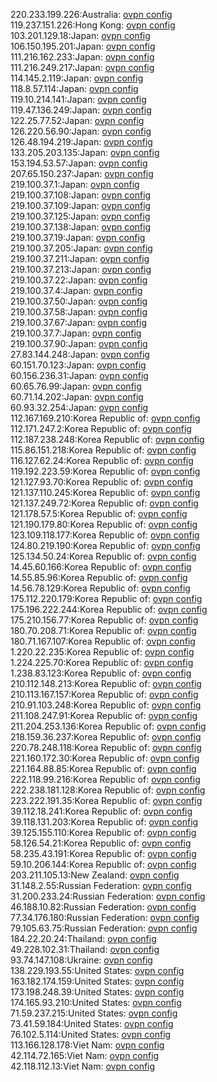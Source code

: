 220.233.199.226:Australia: [ovpn config](vpn/220_233_199_226.ovpn)  
119.237.151.226:Hong Kong: [ovpn config](vpn/119_237_151_226.ovpn)  
103.201.129.18:Japan: [ovpn config](vpn/103_201_129_18.ovpn)  
106.150.195.201:Japan: [ovpn config](vpn/106_150_195_201.ovpn)  
111.216.162.233:Japan: [ovpn config](vpn/111_216_162_233.ovpn)  
111.216.249.217:Japan: [ovpn config](vpn/111_216_249_217.ovpn)  
114.145.2.119:Japan: [ovpn config](vpn/114_145_2_119.ovpn)  
118.8.57.114:Japan: [ovpn config](vpn/118_8_57_114.ovpn)  
119.10.214.141:Japan: [ovpn config](vpn/119_10_214_141.ovpn)  
119.47.136.249:Japan: [ovpn config](vpn/119_47_136_249.ovpn)  
122.25.77.52:Japan: [ovpn config](vpn/122_25_77_52.ovpn)  
126.220.56.90:Japan: [ovpn config](vpn/126_220_56_90.ovpn)  
126.48.194.219:Japan: [ovpn config](vpn/126_48_194_219.ovpn)  
133.205.203.135:Japan: [ovpn config](vpn/133_205_203_135.ovpn)  
153.194.53.57:Japan: [ovpn config](vpn/153_194_53_57.ovpn)  
207.65.150.237:Japan: [ovpn config](vpn/207_65_150_237.ovpn)  
219.100.37.1:Japan: [ovpn config](vpn/219_100_37_1.ovpn)  
219.100.37.108:Japan: [ovpn config](vpn/219_100_37_108.ovpn)  
219.100.37.109:Japan: [ovpn config](vpn/219_100_37_109.ovpn)  
219.100.37.125:Japan: [ovpn config](vpn/219_100_37_125.ovpn)  
219.100.37.138:Japan: [ovpn config](vpn/219_100_37_138.ovpn)  
219.100.37.19:Japan: [ovpn config](vpn/219_100_37_19.ovpn)  
219.100.37.205:Japan: [ovpn config](vpn/219_100_37_205.ovpn)  
219.100.37.211:Japan: [ovpn config](vpn/219_100_37_211.ovpn)  
219.100.37.213:Japan: [ovpn config](vpn/219_100_37_213.ovpn)  
219.100.37.22:Japan: [ovpn config](vpn/219_100_37_22.ovpn)  
219.100.37.4:Japan: [ovpn config](vpn/219_100_37_4.ovpn)  
219.100.37.50:Japan: [ovpn config](vpn/219_100_37_50.ovpn)  
219.100.37.58:Japan: [ovpn config](vpn/219_100_37_58.ovpn)  
219.100.37.67:Japan: [ovpn config](vpn/219_100_37_67.ovpn)  
219.100.37.7:Japan: [ovpn config](vpn/219_100_37_7.ovpn)  
219.100.37.90:Japan: [ovpn config](vpn/219_100_37_90.ovpn)  
27.83.144.248:Japan: [ovpn config](vpn/27_83_144_248.ovpn)  
60.151.70.123:Japan: [ovpn config](vpn/60_151_70_123.ovpn)  
60.156.236.31:Japan: [ovpn config](vpn/60_156_236_31.ovpn)  
60.65.76.99:Japan: [ovpn config](vpn/60_65_76_99.ovpn)  
60.71.14.202:Japan: [ovpn config](vpn/60_71_14_202.ovpn)  
60.93.32.254:Japan: [ovpn config](vpn/60_93_32_254.ovpn)  
112.167.169.210:Korea Republic of: [ovpn config](vpn/112_167_169_210.ovpn)  
112.171.247.2:Korea Republic of: [ovpn config](vpn/112_171_247_2.ovpn)  
112.187.238.248:Korea Republic of: [ovpn config](vpn/112_187_238_248.ovpn)  
115.86.151.218:Korea Republic of: [ovpn config](vpn/115_86_151_218.ovpn)  
116.127.62.24:Korea Republic of: [ovpn config](vpn/116_127_62_24.ovpn)  
119.192.223.59:Korea Republic of: [ovpn config](vpn/119_192_223_59.ovpn)  
121.127.93.70:Korea Republic of: [ovpn config](vpn/121_127_93_70.ovpn)  
121.137.110.245:Korea Republic of: [ovpn config](vpn/121_137_110_245.ovpn)  
121.137.249.72:Korea Republic of: [ovpn config](vpn/121_137_249_72.ovpn)  
121.178.57.5:Korea Republic of: [ovpn config](vpn/121_178_57_5.ovpn)  
121.190.179.80:Korea Republic of: [ovpn config](vpn/121_190_179_80.ovpn)  
123.109.118.177:Korea Republic of: [ovpn config](vpn/123_109_118_177.ovpn)  
124.80.219.190:Korea Republic of: [ovpn config](vpn/124_80_219_190.ovpn)  
125.134.50.24:Korea Republic of: [ovpn config](vpn/125_134_50_24.ovpn)  
14.45.60.166:Korea Republic of: [ovpn config](vpn/14_45_60_166.ovpn)  
14.55.85.96:Korea Republic of: [ovpn config](vpn/14_55_85_96.ovpn)  
14.56.78.129:Korea Republic of: [ovpn config](vpn/14_56_78_129.ovpn)  
175.112.220.179:Korea Republic of: [ovpn config](vpn/175_112_220_179.ovpn)  
175.196.222.244:Korea Republic of: [ovpn config](vpn/175_196_222_244.ovpn)  
175.210.156.77:Korea Republic of: [ovpn config](vpn/175_210_156_77.ovpn)  
180.70.208.71:Korea Republic of: [ovpn config](vpn/180_70_208_71.ovpn)  
180.71.167.107:Korea Republic of: [ovpn config](vpn/180_71_167_107.ovpn)  
1.220.22.235:Korea Republic of: [ovpn config](vpn/1_220_22_235.ovpn)  
1.224.225.70:Korea Republic of: [ovpn config](vpn/1_224_225_70.ovpn)  
1.238.83.123:Korea Republic of: [ovpn config](vpn/1_238_83_123.ovpn)  
210.112.148.213:Korea Republic of: [ovpn config](vpn/210_112_148_213.ovpn)  
210.113.167.157:Korea Republic of: [ovpn config](vpn/210_113_167_157.ovpn)  
210.91.103.248:Korea Republic of: [ovpn config](vpn/210_91_103_248.ovpn)  
211.108.247.91:Korea Republic of: [ovpn config](vpn/211_108_247_91.ovpn)  
211.204.253.136:Korea Republic of: [ovpn config](vpn/211_204_253_136.ovpn)  
218.159.36.237:Korea Republic of: [ovpn config](vpn/218_159_36_237.ovpn)  
220.78.248.118:Korea Republic of: [ovpn config](vpn/220_78_248_118.ovpn)  
221.160.172.30:Korea Republic of: [ovpn config](vpn/221_160_172_30.ovpn)  
221.164.88.85:Korea Republic of: [ovpn config](vpn/221_164_88_85.ovpn)  
222.118.99.216:Korea Republic of: [ovpn config](vpn/222_118_99_216.ovpn)  
222.238.181.128:Korea Republic of: [ovpn config](vpn/222_238_181_128.ovpn)  
223.222.191.35:Korea Republic of: [ovpn config](vpn/223_222_191_35.ovpn)  
39.112.18.241:Korea Republic of: [ovpn config](vpn/39_112_18_241.ovpn)  
39.118.131.203:Korea Republic of: [ovpn config](vpn/39_118_131_203.ovpn)  
39.125.155.110:Korea Republic of: [ovpn config](vpn/39_125_155_110.ovpn)  
58.126.54.21:Korea Republic of: [ovpn config](vpn/58_126_54_21.ovpn)  
58.235.43.191:Korea Republic of: [ovpn config](vpn/58_235_43_191.ovpn)  
59.10.206.144:Korea Republic of: [ovpn config](vpn/59_10_206_144.ovpn)  
203.211.105.13:New Zealand: [ovpn config](vpn/203_211_105_13.ovpn)  
31.148.2.55:Russian Federation: [ovpn config](vpn/31_148_2_55.ovpn)  
31.200.233.24:Russian Federation: [ovpn config](vpn/31_200_233_24.ovpn)  
46.188.10.82:Russian Federation: [ovpn config](vpn/46_188_10_82.ovpn)  
77.34.176.180:Russian Federation: [ovpn config](vpn/77_34_176_180.ovpn)  
79.105.63.75:Russian Federation: [ovpn config](vpn/79_105_63_75.ovpn)  
184.22.20.24:Thailand: [ovpn config](vpn/184_22_20_24.ovpn)  
49.228.102.31:Thailand: [ovpn config](vpn/49_228_102_31.ovpn)  
93.74.147.108:Ukraine: [ovpn config](vpn/93_74_147_108.ovpn)  
138.229.193.55:United States: [ovpn config](vpn/138_229_193_55.ovpn)  
163.182.174.159:United States: [ovpn config](vpn/163_182_174_159.ovpn)  
173.198.248.39:United States: [ovpn config](vpn/173_198_248_39.ovpn)  
174.165.93.210:United States: [ovpn config](vpn/174_165_93_210.ovpn)  
71.59.237.215:United States: [ovpn config](vpn/71_59_237_215.ovpn)  
73.41.59.184:United States: [ovpn config](vpn/73_41_59_184.ovpn)  
76.102.5.114:United States: [ovpn config](vpn/76_102_5_114.ovpn)  
113.166.128.178:Viet Nam: [ovpn config](vpn/113_166_128_178.ovpn)  
42.114.72.165:Viet Nam: [ovpn config](vpn/42_114_72_165.ovpn)  
42.118.112.13:Viet Nam: [ovpn config](vpn/42_118_112_13.ovpn)  
